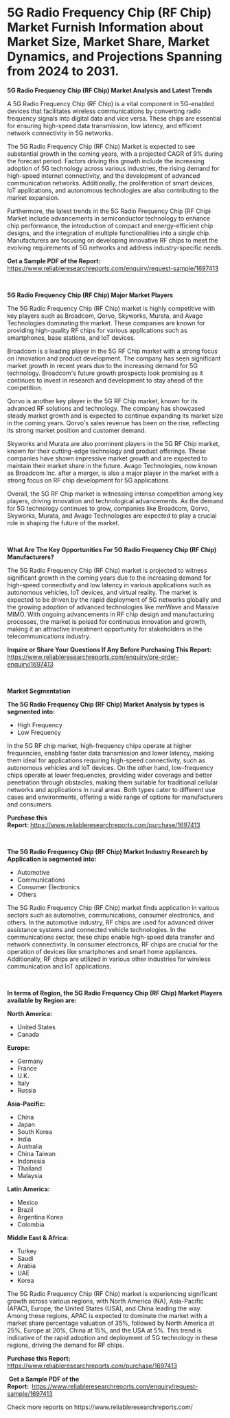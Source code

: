 <p><h1>5G Radio Frequency Chip (RF Chip) Market Furnish Information about Market Size, Market Share, Market Dynamics, and Projections Spanning from 2024 to 2031.</h1></p><p><strong>5G Radio Frequency Chip (RF Chip) Market Analysis and Latest Trends</strong></p>
<p><p>A 5G Radio Frequency Chip (RF Chip) is a vital component in 5G-enabled devices that facilitates wireless communications by converting radio frequency signals into digital data and vice versa. These chips are essential for ensuring high-speed data transmission, low latency, and efficient network connectivity in 5G networks.</p><p>The 5G Radio Frequency Chip (RF Chip) Market is expected to see substantial growth in the coming years, with a projected CAGR of 9% during the forecast period. Factors driving this growth include the increasing adoption of 5G technology across various industries, the rising demand for high-speed internet connectivity, and the development of advanced communication networks. Additionally, the proliferation of smart devices, IoT applications, and autonomous technologies are also contributing to the market expansion.</p><p>Furthermore, the latest trends in the 5G Radio Frequency Chip (RF Chip) Market include advancements in semiconductor technology to enhance chip performance, the introduction of compact and energy-efficient chip designs, and the integration of multiple functionalities into a single chip. Manufacturers are focusing on developing innovative RF chips to meet the evolving requirements of 5G networks and address industry-specific needs.</p></p>
<p><strong>Get a Sample PDF of the Report:&nbsp;</strong> <a href="https://www.reliableresearchreports.com/enquiry/request-sample/1697413">https://www.reliableresearchreports.com/enquiry/request-sample/1697413</a></p>
<p>&nbsp;</p>
<p><strong>5G Radio Frequency Chip (RF Chip) Major Market Players</strong></p>
<p><p>The 5G Radio Frequency Chip (RF Chip) market is highly competitive with key players such as Broadcom, Qorvo, Skyworks, Murata, and Avago Technologies dominating the market. These companies are known for providing high-quality RF chips for various applications such as smartphones, base stations, and IoT devices.</p><p>Broadcom is a leading player in the 5G RF Chip market with a strong focus on innovation and product development. The company has seen significant market growth in recent years due to the increasing demand for 5G technology. Broadcom's future growth prospects look promising as it continues to invest in research and development to stay ahead of the competition.</p><p>Qorvo is another key player in the 5G RF Chip market, known for its advanced RF solutions and technology. The company has showcased steady market growth and is expected to continue expanding its market size in the coming years. Qorvo's sales revenue has been on the rise, reflecting its strong market position and customer demand.</p><p>Skyworks and Murata are also prominent players in the 5G RF Chip market, known for their cutting-edge technology and product offerings. These companies have shown impressive market growth and are expected to maintain their market share in the future. Avago Technologies, now known as Broadcom Inc. after a merger, is also a major player in the market with a strong focus on RF chip development for 5G applications.</p><p>Overall, the 5G RF Chip market is witnessing intense competition among key players, driving innovation and technological advancements. As the demand for 5G technology continues to grow, companies like Broadcom, Qorvo, Skyworks, Murata, and Avago Technologies are expected to play a crucial role in shaping the future of the market.</p></p>
<p>&nbsp;</p>
<p><strong>What Are The Key Opportunities For 5G Radio Frequency Chip (RF Chip) Manufacturers?</strong></p>
<p><p>The 5G Radio Frequency Chip (RF Chip) market is projected to witness significant growth in the coming years due to the increasing demand for high-speed connectivity and low latency in various applications such as autonomous vehicles, IoT devices, and virtual reality. The market is expected to be driven by the rapid deployment of 5G networks globally and the growing adoption of advanced technologies like mmWave and Massive MIMO. With ongoing advancements in RF chip design and manufacturing processes, the market is poised for continuous innovation and growth, making it an attractive investment opportunity for stakeholders in the telecommunications industry.</p></p>
<p><strong>Inquire or Share Your Questions If Any Before Purchasing This Report:</strong> <a href="https://www.reliableresearchreports.com/enquiry/pre-order-enquiry/1697413">https://www.reliableresearchreports.com/enquiry/pre-order-enquiry/1697413</a></p>
<p>&nbsp;</p>
<p><strong>Market Segmentation</strong></p>
<p><strong>The 5G Radio Frequency Chip (RF Chip) Market Analysis by types is segmented into:</strong></p>
<p><ul><li>High Frequency</li><li>Low Frequency</li></ul></p>
<p><p>In the 5G RF chip market, high-frequency chips operate at higher frequencies, enabling faster data transmission and lower latency, making them ideal for applications requiring high-speed connectivity, such as autonomous vehicles and IoT devices. On the other hand, low-frequency chips operate at lower frequencies, providing wider coverage and better penetration through obstacles, making them suitable for traditional cellular networks and applications in rural areas. Both types cater to different use cases and environments, offering a wide range of options for manufacturers and consumers.</p></p>
<p><strong>Purchase this Report:&nbsp;</strong><a href="https://www.reliableresearchreports.com/purchase/1697413">https://www.reliableresearchreports.com/purchase/1697413</a></p>
<p>&nbsp;</p>
<p><strong>The 5G Radio Frequency Chip (RF Chip) Market Industry Research by Application is segmented into:</strong></p>
<p><ul><li>Automotive</li><li>Communications</li><li>Consumer Electronics</li><li>Others</li></ul></p>
<p><p>The 5G Radio Frequency Chip (RF Chip) market finds application in various sectors such as automotive, communications, consumer electronics, and others. In the automotive industry, RF chips are used for advanced driver assistance systems and connected vehicle technologies. In the communications sector, these chips enable high-speed data transfer and network connectivity. In consumer electronics, RF chips are crucial for the operation of devices like smartphones and smart home appliances. Additionally, RF chips are utilized in various other industries for wireless communication and IoT applications.</p></p>
<p>&nbsp;</p>
<p><strong>In terms of Region, the 5G Radio Frequency Chip (RF Chip) Market Players available by Region are:</strong></p>
<p>
    <p> <strong> North America: </strong>
        <ul>
            <li>United States</li>
            <li>Canada</li>
        </ul>
        </p> 
    <p> <strong> Europe: </strong>
        <ul>
            <li>Germany</li>
            <li>France</li>
            <li>U.K.</li>
            <li>Italy</li>
            <li>Russia</li>
        </ul>
        </p> 
    <p> <strong> Asia-Pacific: </strong>
        <ul>
            <li>China</li>
            <li>Japan</li>
            <li>South Korea</li>
            <li>India</li>
            <li>Australia</li>
            <li>China Taiwan</li>
            <li>Indonesia</li>
            <li>Thailand</li>
            <li>Malaysia</li>
        </ul>
        </p> 
    <p> <strong> Latin America: </strong>
        <ul>
            <li>Mexico</li>
            <li>Brazil</li>
            <li>Argentina Korea</li>
            <li>Colombia</li>
        </ul>
        </p> 
    <p> <strong> Middle East & Africa: </strong>
        <ul>
            <li>Turkey</li>
            <li>Saudi</li>
            <li>Arabia</li>
            <li>UAE</li>
            <li>Korea</li>
        </ul>
    </p>
    </p>
<p><p>The 5G Radio Frequency Chip (RF Chip) market is experiencing significant growth across various regions, with North America (NA), Asia-Pacific (APAC), Europe, the United States (USA), and China leading the way. Among these regions, APAC is expected to dominate the market with a market share percentage valuation of 35%, followed by North America at 25%, Europe at 20%, China at 15%, and the USA at 5%. This trend is indicative of the rapid adoption and deployment of 5G technology in these regions, driving the demand for RF chips.</p></p>
<p><strong>Purchase this Report: </strong><a href="https://www.reliableresearchreports.com/purchase/1697413">https://www.reliableresearchreports.com/purchase/1697413</a></p>
<p>&nbsp;<strong>Get a Sample PDF of the Report:&nbsp;&nbsp;</strong><a href="https://www.reliableresearchreports.com/enquiry/request-sample/1697413">https://www.reliableresearchreports.com/enquiry/request-sample/1697413</a></p>
<p><strong></strong></p>
<p>Check more reports on https://www.reliableresearchreports.com/</p>